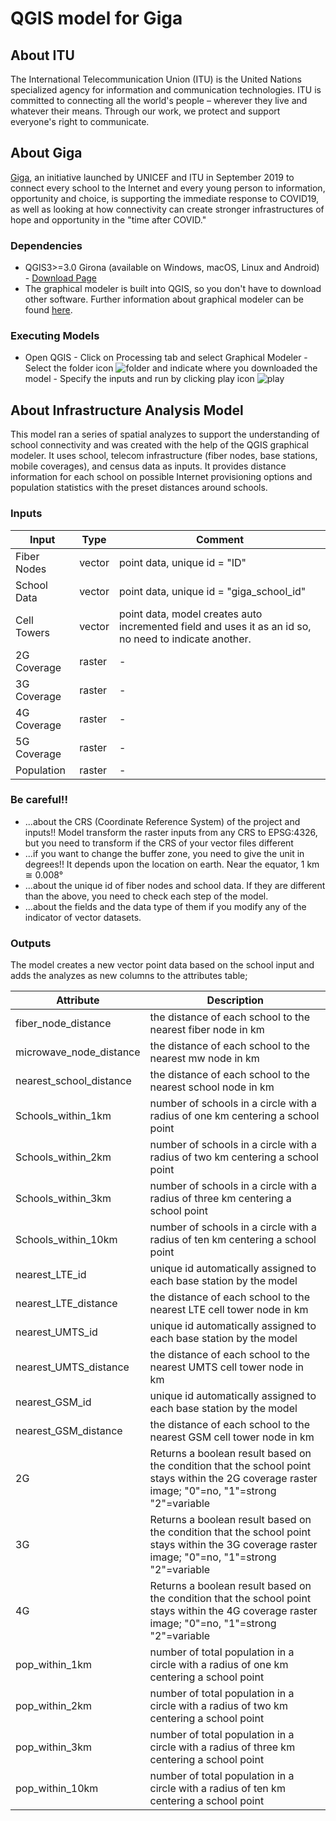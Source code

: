 # QGIS model for Giga 

## About ITU

The International Telecommunication Union (ITU) is the United Nations specialized agency for information and communication technologies. ITU is committed to connecting all the world's people – wherever they live and whatever their means. Through our work, we protect and support everyone's right to communicate.

## About Giga

[Giga](https://giga.global/), an initiative launched by UNICEF and ITU in September 2019 to connect every school to the Internet and every young person to information, opportunity and choice, is supporting the immediate response to COVID19, as well as looking at how connectivity can create stronger infrastructures of hope and opportunity in the "time after COVID."

### Dependencies

* QGIS3>=3.0 Girona (available on Windows, macOS, Linux and Android) - [Download Page](https://qgis.org/en/site/forusers/download.html)
* The graphical modeler is built into QGIS, so you don't have to download other software. Further information about graphical modeler can be found [here](https://docs.qgis.org/3.16/en/docs/user_manual/processing/modeler.html).

### Executing Models

* Open QGIS - Click on Processing tab and select Graphical Modeler - Select the folder icon  ![folder](https://svgshare.com/i/_Zw.svg)  and indicate where you downloaded the model - Specify the inputs and run by clicking play icon ![play](https://i.ibb.co/dP6B46M/Play.png)

## About Infrastructure Analysis Model

This model ran a series of spatial analyzes to support the understanding of school connectivity and was created with the help of the QGIS graphical modeler. It uses school, telecom infrastructure (fiber nodes, base stations, mobile coverages), and census data as inputs. It provides distance information for each school on possible Internet provisioning options and population statistics with the preset distances around schools.

### Inputs

 
| Input        | Type   | Comment  |
| ------------ | ------ | ------------ |
| Fiber Nodes  | vector | point data, unique id = "ID"  |
| School Data  | vector | point data, unique id = "giga_school_id"  |
| Cell Towers  | vector | point data, model creates auto incremented field and uses it as an id so, no need to indicate another.  |
| 2G Coverage  | raster | -  |
| 3G Coverage  | raster | -  |
| 4G Coverage  | raster | -  |
| 5G Coverage  | raster | -  |
| Population   | raster | -  |

### Be careful!!
  * ...about the CRS (Coordinate Reference System) of the project and inputs!! Model transform the raster inputs from any CRS to EPSG:4326, but you need to transform if the CRS of your vector files different
  * ...if you want to change the buffer zone, you need to give the unit in degrees!! It depends upon the location on earth. Near the equator, 1 km ≅ 0.008°
  * ...about the unique id of fiber nodes and school data. If they are different than the above, you need to check each step of the model.
  * ...about the fields and the data type of them if you modify any of the indicator of vector datasets.


### Outputs

The model creates a new vector point data based on the school input and adds the analyzes as new columns to the attributes table;

| Attribute               | Description  |
| ----------------------- | ------------ | 
| fiber_node_distance     |  the distance of each school to the nearest fiber node in km |
| microwave_node_distance     |  the distance of each school to the nearest mw node in km |
| nearest_school_distance   | the distance of each school to the nearest school node in km  |
| Schools_within_1km   | number of schools in a circle with a radius of one km centering a school point  |
| Schools_within_2km   | number of schools in a circle with a radius of two km centering a school point  |
| Schools_within_3km   | number of schools in a circle with a radius of three km centering a school point  |
| Schools_within_10km   | number of schools in a circle with a radius of ten km centering a school point  |
| nearest_LTE_id   | unique id automatically assigned to each base station by the model  |
| nearest_LTE_distance   |  the distance of each school to the nearest LTE cell tower node in km |
| nearest_UMTS_id   | unique id automatically assigned to each base station by the model  |
| nearest_UMTS_distance   | the distance of each school to the nearest UMTS cell tower node in km  |
| nearest_GSM_id   |  unique id automatically assigned to each base station by the model |
| nearest_GSM_distance   |  the distance of each school to the nearest GSM cell tower node in km |
| 2G   | Returns a boolean result based on the condition that the school point stays within the 2G coverage raster image; "0"=no, "1"=strong "2"=variable |
| 3G   | Returns a boolean result based on the condition that the school point stays within the 3G coverage raster image; "0"=no, "1"=strong "2"=variable |
| 4G   | Returns a boolean result based on the condition that the school point stays within the 4G coverage raster image; "0"=no, "1"=strong "2"=variable |
| pop_within_1km   | number of total population in a circle with a radius of one km centering a school point  |
| pop_within_2km   | number of total population in a circle with a radius of two km centering a school point  |
| pop_within_3km   | number of total population in a circle with a radius of three km centering a school point  |
| pop_within_10km  | number of total population in a circle with a radius of ten km centering a school point  |
